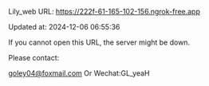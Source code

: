 Lily_web URL: https://222f-61-165-102-156.ngrok-free.app

Updated at: 2024-12-06 06:55:36

If you cannot open this URL, the server might be down.

Please contact: 

goley04@foxmail.com Or Wechat:GL_yeaH